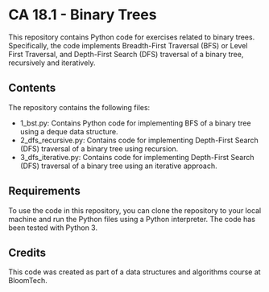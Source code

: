 # CA 18.1 - Binary Trees

This repository contains Python code for exercises related to binary trees. Specifically, the code implements Breadth-First Traversal (BFS) or Level First Traversal, and Depth-First Search (DFS) traversal of a binary tree, recursively and iteratively.

## Contents

The repository contains the following files:

- 1_bst.py: Contains Python code for implementing BFS of a binary tree using a deque data structure.
- 2_dfs_recursive.py: Contains code for implementing Depth-First Search (DFS) traversal of a binary tree using recursion.
-  3_dfs_iterative.py: Contains code for implementing Depth-First Search (DFS) traversal of a binary tree using an iterative approach.

## Requirements

To use the code in this repository, you can clone the repository to your local machine and run the Python files using a Python interpreter. The code has been tested with Python 3.

## Credits

This code was created as part of a data structures and algorithms course at BloomTech.
